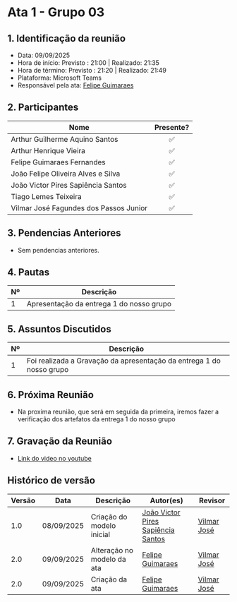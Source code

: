 # Ata 1 - Grupo 03

## 1. Identificação da reunião
- Data: 09/09/2025
- Hora de início: Previsto : 21:00 | Realizado: 21:35
- Hora de término: Previsto : 21:20 | Realizado: 21:49
- Plataforma: Microsoft Teams
- Responsável pela ata: [Felipe Guimaraes](https://github.com/felipegf1)

## 2. Participantes

| Nome                                   | Presente? |
|-----------------------------------------|:---------:|
| Arthur Guilherme Aquino Santos          | ✅        |
| Arthur Henrique Vieira                  | ✅        |
| Felipe Guimaraes Fernandes              | ✅        |
| João Felipe Oliveira Alves e Silva      | ✅        |
| João Victor Pires Sapiência Santos      | ✅        |
| Tiago Lemes Teixeira                    | ✅        |
| Vilmar José Fagundes dos Passos Junior | ✅        |

## 3. Pendencias Anteriores

- Sem pendencias anteriores.

## 4. Pautas

| Nº | Descrição                                   |
|----|---------------------------------------------|
| 1  | Apresentação da entrega 1 do nosso grupo       |

## 5. Assuntos Discutidos

| Nº | Descrição                                   |
|----|---------------------------------------------|
| 1  | Foi realizada a Gravação da apresentação da entrega 1 do nosso grupo       |

## 6. Próxima Reunião

- Na proxima reunião, que será em seguida da primeira, iremos fazer a verificação dos artefatos da entrega 1 do nosso grupo

## 7. Gravação da Reunião

- [Link do video no youtube](https://www.youtube.com/watch?v=Quyhjf1USRs)

## Histórico de versão

| Versão | Data | Descrição | Autor(es) | Revisor |
| ---- | ----- | ----- | ---- | ----- | 
| 1.0 | 08/09/2025 | Criação do modelo inicial | [João Victor Pires Sapiência Santos](https://github.com/JoaoSapiencia) | [Vilmar José](https://github.com/VilmarFagundes) |
| 2.0 | 09/09/2025 | Alteração no modelo da ata | [Felipe Guimaraes](https://github.com/felipegf1) | [Vilmar José](https://github.com/VilmarFagundes) |
| 2.0 | 09/09/2025 | Criação da ata | [Felipe Guimaraes](https://github.com/felipegf1) | [Vilmar José](https://github.com/VilmarFagundes) |



